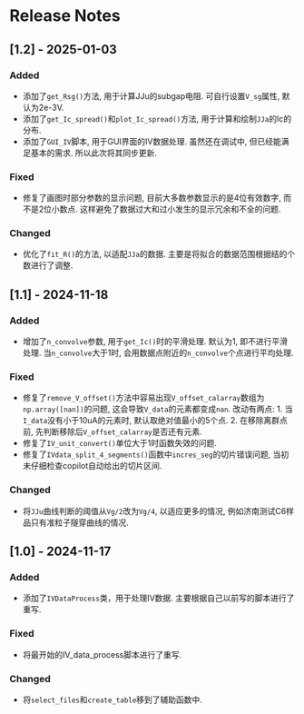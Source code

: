 # Release Notes
## [1.2] - 2025-01-03
### Added
- 添加了`get_Rsg()`方法, 用于计算JJu的subgap电阻. 可自行设置`V_sg`属性, 默认为2e-3V.
- 添加了`get_Ic_spread()`和`plot_Ic_spread()`方法, 用于计算和绘制`JJa`的Ic的分布.
- 添加了`GUI_IV`脚本, 用于GUI界面的IV数据处理. 虽然还在调试中, 但已经能满足基本的需求. 所以此次将其同步更新.

### Fixed
- 修复了画图时部分参数的显示问题, 目前大多数参数显示的是4位有效数字, 而不是2位小数点. 这样避免了数据过大和过小发生的显示冗余和不全的问题.

### Changed
- 优化了`fit_R()`的方法, 以适配`JJa`的数据. 主要是将拟合的数据范围根据结的个数进行了调整.



## [1.1] - 2024-11-18
### Added
-  增加了`n_convolve`参数, 用于`get_Ic()`时的平滑处理. 默认为1, 即不进行平滑处理. 当`n_convolve`大于1时, 会用数据点附近的`n_convolve`个点进行平均处理.

### Fixed
- 修复了`remove_V_offset()`方法中容易出现`V_offset_calarray`数组为`np.array([nan])`的问题, 这会导致`V_data`的元素都变成`nan`. 改动有两点: 1. 当`I_data`没有小于10uA的元素时, 默认取绝对值最小的5个点. 2. 在移除离群点前, 先判断移除后`V_offset_calarray`是否还有元素.
- 修复了`IV_unit_convert()`单位大于1时函数失效的问题.
- 修复了`IVdata_split_4_segments()`函数中`incres_seg`的切片错误问题, 当初未仔细检查copilot自动给出的切片区间.
  
### Changed
- 将`JJu`曲线判断的阈值从`Vg/2`改为`Vg/4`, 以适应更多的情况, 例如济南测试C6样品只有准粒子隧穿曲线的情况.


## [1.0] - 2024-11-17
### Added
- 添加了`IVDataProcess`类，用于处理IV数据. 主要根据自己以前写的脚本进行了重写.

### Fixed
- 将最开始的IV_data_process脚本进行了重写.

### Changed
- 将`select_files`和`create_table`移到了辅助函数中.